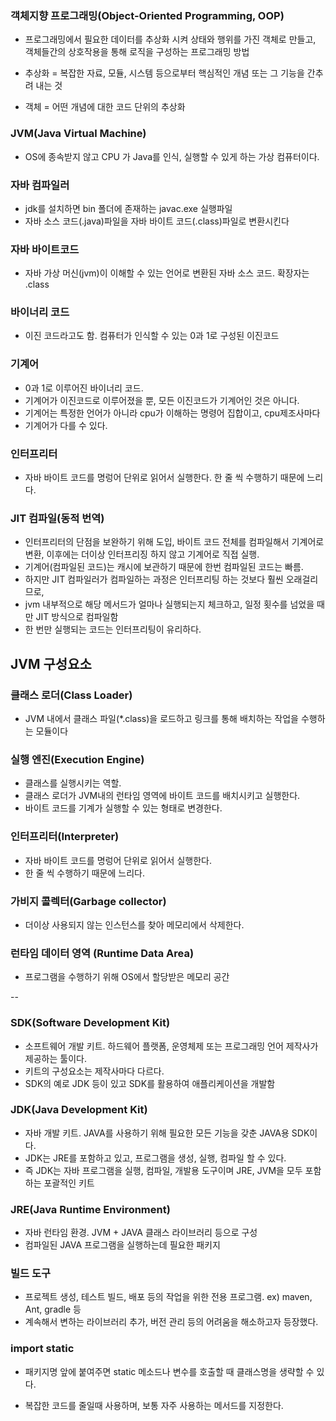 ### 객체지향 프로그래밍(Object-Oriented Programming, OOP)

* 프로그래밍에서 필요한 데이터를 추상화 시켜 상태와 행위를 가진 객체로 만들고, 객체들간의 상호작용을 통해 로직을 구성하는 프로그래밍 방법

* 추상화 = 복잡한 자료, 모듈, 시스템 등으로부터 핵심적인 개념 또는 그 기능을 간추려 내는 것

* 객체 = 어떤 개념에 대한 코드 단위의 추상화

### JVM(Java Virtual Machine)

* OS에 종속받지 않고 CPU 가 Java를 인식, 실행할 수 있게 하는 가상 컴퓨터이다. 

### 자바 컴파일러 

* jdk를 설치하면 bin 폴더에 존재하는 javac.exe 실행파일
* 자바 소스 코드(.java)파일을 자바 바이트 코드(.class)파일로 변환시킨다

### 자바 바이트코드  

* 자바 가상 머신(jvm)이 이해할 수 있는 언어로 변환된 자바 소스 코드. 확장자는 .class

### 바이너리 코드 

* 이진 코드라고도 함. 컴퓨터가 인식할 수 있는 0과 1로 구성된 이진코드

### 기계어 

* 0과 1로 이루어진 바이너리 코드.
* 기계어가 이진코드로 이루어졌을 뿐, 모든 이진코드가 기계어인 것은 아니다.
* 기계어는 특정한 언어가 아니라 cpu가 이해하는 명령어 집합이고, cpu제조사마다
* 기계어가 다를 수 있다.

### 인터프리터 

* 자바 바이트 코드를 명렁어 단위로 읽어서 실행한다. 한 줄 씩 수행하기 때문에 느리다.

### JIT 컴파일(동적 번역)  

* 인터프리터의 단점을 보완하기 위해 도입, 바이트 코드 전체를 컴파일해서 기계어로 변환, 이후에는 더이상 인터프리징 하지 않고 기계어로 직접 실행.
* 기계어(컴파일된 코드)는 캐시에 보관하기 때문에 한번 컴파일된 코드는 빠름.
* 하지만 JIT 컴파일러가 컴파일하는 과정은 인터프리팅 하는 것보다 훨씬 오래걸리므로,
* jvm 내부적으로 해당 메서드가 얼마나 실행되는지 체크하고, 일정 횟수를 넘었을 때만 JIT 방식으로 컴파일함
* 한 번만 실행되는 코드는 인터프리팅이 유리하다.

## JVM 구성요소

### 클래스 로더(Class Loader)

* JVM 내에서 클래스 파일(*.class)을 로드하고 링크를 통해 배치하는 작업을 수행하는 모듈이다 

### 실행 엔진(Execution Engine)
 
* 클래스를 실행시키는 역할.
* 클래스 로더가 JVM내의 런타임 영역에 바이트 코드를 배치시키고 실행한다.
* 바이트 코드를 기계가 실행할 수 있는 형태로 변경한다. 

### 인터프리터(Interpreter)

* 자바 바이트 코드를 명렁어 단위로 읽어서 실행한다.
* 한 줄 씩 수행하기 때문에 느리다.

### 가비지 콜렉터(Garbage collector) 

* 더이상 사용되지 않는 인스턴스를 찾아 메모리에서 삭제한다.

### 런타임 데이터 영역 (Runtime Data Area)

* 프로그램을 수행하기 위해 OS에서 할당받은 메모리 공간

--

### SDK(Software Development Kit)

* 소프트웨어 개발 키트. 하드웨어 플랫폼, 운영체제 또는 프로그래밍 언어 제작사가 제공하는 툴이다. 
* 키트의 구성요소는 제작사마다 다르다.
* SDK의 예로 JDK 등이 있고 SDK를 활용하여 애플리케이션을 개발함

### JDK(Java Development Kit)

* 자바 개발 키트. JAVA를 사용하기 위해 필요한 모든 기능을 갖춘 JAVA용 SDK이다. 
* JDK는 JRE를 포함하고 있고, 프로그램을 생성, 실행, 컴파일 할 수 있다.
* 즉 JDK는 자바 프로그램을 실행, 컴파일, 개발용 도구이며 JRE, JVM을 모두 포함하는 포괄적인 키트
                                    
### JRE(Java Runtime Environment)

* 자바 런타임 환경. JVM + JAVA 클래스 라이브러리 등으로 구성
* 컴파일된 JAVA 프로그램을 실행하는데 필요한 패키지

### 빌드 도구 

* 프로젝트 생성, 테스트 빌드, 배포 등의 작업을 위한 전용 프로그램. ex) maven, Ant, gradle 등
* 계속해서 변하는 라이브러리 추가, 버전 관리 등의 어려움을 해소하고자 등장했다.  

### import static

* 패키지명 앞에 붙여주면 static 메소드나 변수를 호출할 때 클래스명을 생략할 수 있다.

* 복잡한 코드를 줄일때 사용하며, 보통 자주 사용하는 메서드를 지정한다.
